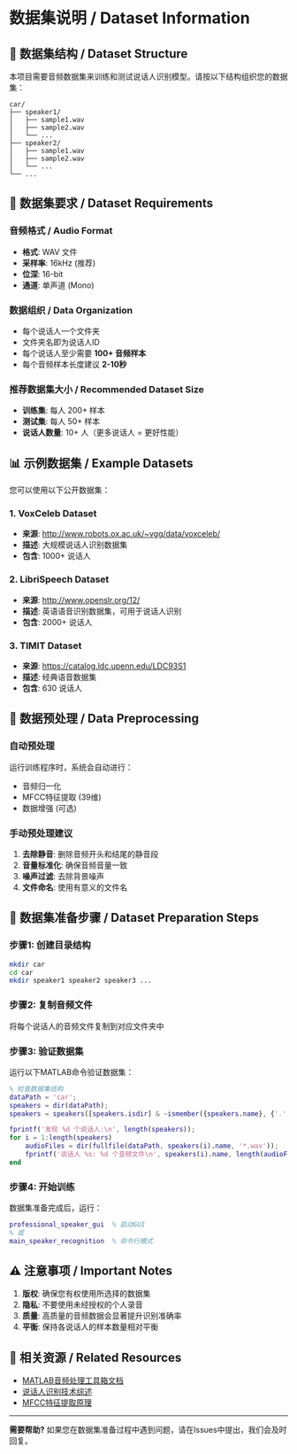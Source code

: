 # 数据集说明 / Dataset Information

## 📁 数据集结构 / Dataset Structure

本项目需要音频数据集来训练和测试说话人识别模型。请按以下结构组织您的数据集：

```
car/
├── speaker1/
│   ├── sample1.wav
│   ├── sample2.wav
│   └── ...
├── speaker2/
│   ├── sample1.wav
│   ├── sample2.wav
│   └── ...
└── ...
```

## 🎯 数据集要求 / Dataset Requirements

### 音频格式 / Audio Format
- **格式**: WAV 文件
- **采样率**: 16kHz (推荐)
- **位深**: 16-bit
- **通道**: 单声道 (Mono)

### 数据组织 / Data Organization
- 每个说话人一个文件夹
- 文件夹名即为说话人ID
- 每个说话人至少需要 **100+ 音频样本**
- 每个音频样本长度建议 **2-10秒**

### 推荐数据集大小 / Recommended Dataset Size
- **训练集**: 每人 200+ 样本
- **测试集**: 每人 50+ 样本
- **说话人数量**: 10+ 人（更多说话人 = 更好性能）

## 📊 示例数据集 / Example Datasets

您可以使用以下公开数据集：

### 1. VoxCeleb Dataset
- **来源**: http://www.robots.ox.ac.uk/~vgg/data/voxceleb/
- **描述**: 大规模说话人识别数据集
- **包含**: 1000+ 说话人

### 2. LibriSpeech Dataset  
- **来源**: http://www.openslr.org/12/
- **描述**: 英语语音识别数据集，可用于说话人识别
- **包含**: 2000+ 说话人

### 3. TIMIT Dataset
- **来源**: https://catalog.ldc.upenn.edu/LDC93S1
- **描述**: 经典语音数据集
- **包含**: 630 说话人

## 🔧 数据预处理 / Data Preprocessing

### 自动预处理
运行训练程序时，系统会自动进行：
- 音频归一化
- MFCC特征提取 (39维)
- 数据增强 (可选)

### 手动预处理建议
1. **去除静音**: 删除音频开头和结尾的静音段
2. **音量标准化**: 确保音频音量一致
3. **噪声过滤**: 去除背景噪声
4. **文件命名**: 使用有意义的文件名

## 📝 数据集准备步骤 / Dataset Preparation Steps

### 步骤1: 创建目录结构
```bash
mkdir car
cd car
mkdir speaker1 speaker2 speaker3 ...
```

### 步骤2: 复制音频文件
将每个说话人的音频文件复制到对应文件夹中

### 步骤3: 验证数据集
运行以下MATLAB命令验证数据集：
```matlab
% 检查数据集结构
dataPath = 'car';
speakers = dir(dataPath);
speakers = speakers([speakers.isdir] & ~ismember({speakers.name}, {'.', '..'}));

fprintf('发现 %d 个说话人:\n', length(speakers));
for i = 1:length(speakers)
    audioFiles = dir(fullfile(dataPath, speakers(i).name, '*.wav'));
    fprintf('说话人 %s: %d 个音频文件\n', speakers(i).name, length(audioFiles));
end
```

### 步骤4: 开始训练
数据集准备完成后，运行：
```matlab
professional_speaker_gui  % 启动GUI
% 或
main_speaker_recognition  % 命令行模式
```

## ⚠️ 注意事项 / Important Notes

1. **版权**: 确保您有权使用所选择的数据集
2. **隐私**: 不要使用未经授权的个人录音
3. **质量**: 高质量的音频数据会显著提升识别准确率
4. **平衡**: 保持各说话人的样本数量相对平衡

## 🔗 相关资源 / Related Resources

- [MATLAB音频处理工具箱文档](https://www.mathworks.com/help/audio/)
- [说话人识别技术综述](https://ieeexplore.ieee.org/document/8706504)
- [MFCC特征提取原理](https://www.mathworks.com/help/audio/ref/mfcc.html)

---

**需要帮助?** 如果您在数据集准备过程中遇到问题，请在Issues中提出，我们会及时回复。 